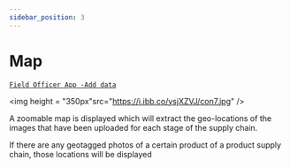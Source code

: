 ```yaml
---
sidebar_position: 3
---
```

# Map

[`Field Officer App -Add data`](../FOapp/AddData)

<p align="center">

<img height = "350px"src="https://i.ibb.co/ysjXZVJ/con7.jpg" />

</p>

A zoomable map is displayed which will extract the geo-locations of the images that have been uploaded for each stage of the supply chain.


If there are any geotagged photos of a certain product of a product supply chain, those locations will be displayed
